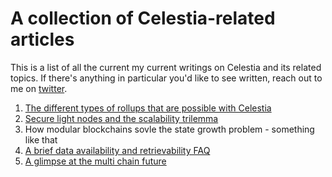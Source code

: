 # A collection of Celestia-related articles

[//]: # (As this list grows it will get separated into more specific sections)

This is a list of all the current my current writings on Celestia and its related topics. If there's anything in particular you'd like to see written, reach out to me on [twitter](https://twitter.com/likebeckett).

1. [The different types of rollups that are possible with Celestia](https://www.reddit.com/r/CelestiaNetwork/comments/tyman7/different_types_of_rollups_that_are_possible_with)
2. [Secure light nodes and the scalability trilemma](https://www.alexbeckett.xyz/secure-light-nodes-and-the-scalability-trilemma/)
3. How modular blockchains sovle the state growth problem - something like that
4. [A brief data availability and retrievability FAQ](https://hackmd.io/@alexbeckett/a-brief-data-availability-and-retrievability-faq)
5. [A glimpse at the multi chain future](https://www.alexbeckett.xyz/a-glimpse-at-the-multi-chain-future/)